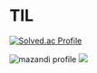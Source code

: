 # TIL

[![Solved.ac Profile](http://mazassumnida.wtf/api/v2/generate_badge?boj=kweonwoo4288)](https://solved.ac/kweonwoo4288/)

![mazandi profile](http://mazandi.herokuapp.com/api?handle={handle}&theme=dark)
<img src="http://mazandi.herokuapp.com/api?handle={handle}&theme=dark"/>

